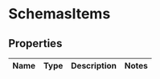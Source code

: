 # SchemasItems

## Properties
Name | Type | Description | Notes
------------ | ------------- | ------------- | -------------
